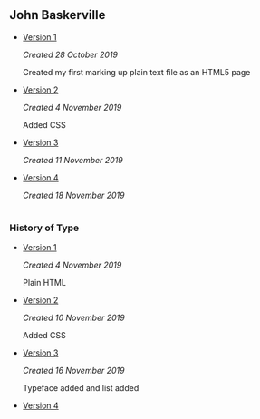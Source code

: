 # <h2>John Baskerville</h2>



- [Version 1](https://jessicaw89.github.io/john_baskerville/johnbaskerville.html)

    *Created 28 October 2019*
    
    Created my first marking up plain text file as an HTML5 page


- [Version 2](https://jessicaw89.github.io/john_baskerville/johnbaskerville2.html)

    *Created 4 November 2019*
    
    Added CSS

- [Version 3](https://jessicaw89.github.io/john_baskerville/johnbaskerville3.html)

    *Created 11 November 2019*
    
- [Version 4](https://jessicaw89.github.io/john_baskerville/johnbaskerville4.html) 

    *Created 18 November 2019*
    
# <h3>History of Type</h3>

- [Version 1](https://jessicaw89.github.io/john_baskerville/history1.html)

    *Created 4 November 2019*
    
    Plain HTML

- [Version 2](https://jessicaw89.github.io/john_baskerville/history2.html)

    *Created 10 November 2019*
    
    Added CSS

- [Version 3](https://jessicaw89.github.io/john_baskerville/history3.html)    

    *Created 16 November 2019*
    
    Typeface added and list added
    
- [Version 4](https://jessicaw89.github.io/john_baskerville/history4.html)     